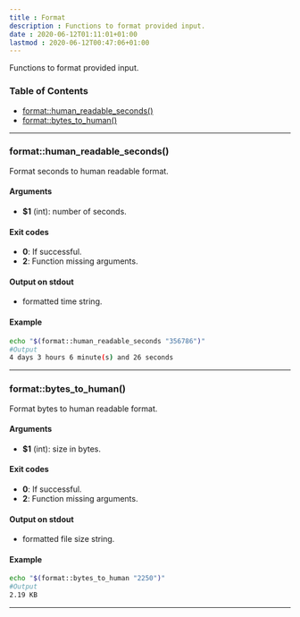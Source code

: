 ```yaml
---
title : Format 
description : Functions to format provided input. 
date : 2020-06-12T01:11:01+01:00
lastmod : 2020-06-12T00:47:06+01:00
---
```

<!-- START generate_readme.sh generated SHDOC please keep comment here to allow auto update -->


Functions to format provided input.

### Table of Contents

- [format::human_readable_seconds()](#formathuman_readable_seconds)
- [format::bytes_to_human()](#formatbytes_to_human)

---

### format::human_readable_seconds()

Format seconds to human readable format.

#### Arguments

- **$1** (int): number of seconds.

#### Exit codes

- **0**:  If successful.
- **2**: Function missing arguments.

#### Output on stdout

- formatted time string.

#### Example

```bash
echo "$(format::human_readable_seconds "356786")"
#Output
4 days 3 hours 6 minute(s) and 26 seconds
```

---

### format::bytes_to_human()

Format bytes to human readable format.

#### Arguments

- **$1** (int): size in bytes.

#### Exit codes

- **0**:  If successful.
- **2**: Function missing arguments.

#### Output on stdout

- formatted file size string.

#### Example

```bash
echo "$(format::bytes_to_human "2250")"
#Output
2.19 KB
```

---

<!-- END generate_readme.sh generated SHDOC please keep comment here to allow auto update -->
